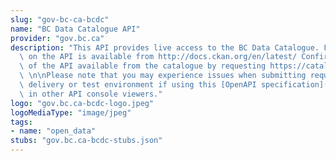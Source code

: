 ```yaml
---
slug: "gov-bc-ca-bcdc"
name: "BC Data Catalogue API"
provider: "gov.bc.ca"
description: "This API provides live access to the BC Data Catalogue. Further documentation\
  \ on the API is available from http://docs.ckan.org/en/latest/ Confirm the version\
  \ of the API available from the catalogue by requesting https://catalogue.data.gov.bc.ca/api/3/action/status_show.\
  \ \n\nPlease note that you may experience issues when submitting requests to the\
  \ delivery or test environment if using this [OpenAPI specification](https://github.com/bcgov/api-specs)\
  \ in other API console viewers."
logo: "gov.bc.ca-bcdc-logo.jpeg"
logoMediaType: "image/jpeg"
tags:
- name: "open_data"
stubs: "gov.bc.ca-bcdc-stubs.json"
---
```

